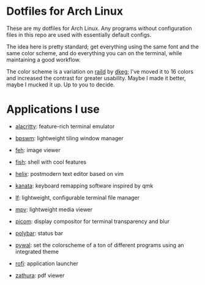 # Dotfiles for Arch Linux

These are my dotfiles for Arch Linux. Any programs without configuration files in this repo are used with essentially default configs.

The idea here is pretty standard; get everything using the same font and the same color scheme, and do everything you can on the terminal, while maintaining a good workflow.

The color scheme is a variation on [raild](https://github.com/dkeg/crayolo/blob/master/colors/raild) by [dkeg](https://github.com/dkeg/); I've moved it to 16 colors and increased the contrast for greater usability. Maybe I made it better, maybe I mucked it up. Up to you to decide.

# Applications I use

- [alacritty](https://github.com/baskerville/bspwm): feature-rich terminal emulator

- [bpswm](https://github.com/baskerville/bspwm): lightweight tiling window manager

- [feh](https://github.com/derf/feh): image viewer

- [fish](https://github.com/fish-shell/fish-shell): shell with cool features

- [helix](https://github.com/helix-editor/helix): postmodern text editor based on vim

- [kanata](https://github.com/jtroo/kanata): keyboard remapping software inspired by qmk

- [lf](https://github.com/gokcehan/lf): lightweight, configurable terminal file manager

- [mpv](https://mpv.io/): lightweight media viewer

- [picom](https://github.com/yshui/picom): display compositor for terminal transparency and blur

- [polybar](https://github.com/polybar/polybar): status bar

- [pywal](https://github.com/dylanaraps/pywal): set the colorscheme of a ton of different programs using an integrated theme 

- [rofi](https://github.com/davatorium/rofi): application launcher

- [zathura](https://github.com/pwmt/zathura): pdf viewer
